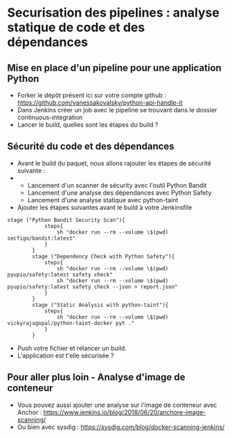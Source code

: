 # Securisation des pipelines : analyse statique de code et des dépendances

## Mise en place d'un pipeline pour une application Python

* Forker le dépôt présent ici sur votre compte github : https://github.com/vanessakovalsky/python-api-handle-it
* Dans Jenkins créer un job avec le pipeline se trouvant dans le dossier continuous-integration
* Lancer le build, quelles sont les étapes du build ?

## Sécurité du code et des dépendances

* Avant le build du paquet, nous allons rajouter les étapes de sécurité suivante :
* * Lancement d'un scanner de sécurity avec l'outil Python Bandit
  * Lancement d'une analyse des dépendances avec Python Safety
  * Lancement d'une analyse statique avec python-taint
* Ajouter les étapes suivantes avant le build à votre Jenkinsfile
```
stage ("Python Bandit Security Scan"){
			steps{
				sh "docker run --rm --volume \$(pwd) secfigo/bandit:latest"
			}
		}
		stage ("Dependency Check with Python Safety"){
			steps{
				sh "docker run --rm --volume \$(pwd) pyupio/safety:latest safety check"
				sh "docker run --rm --volume \$(pwd) pyupio/safety:latest safety check --json > report.json"
			}
		}
		stage ("Static Analysis with python-taint"){
			steps{
				sh "docker run --rm --volume \$(pwd) vickyrajagopal/python-taint-docker pyt ."
			}
		}
```
* Push votre fichier et relancer un build.
* L'application est t'elle sécurisée ?

## Pour aller plus loin - Analyse d'image de conteneur

* Vous pouvez aussi ajouter une analyse sur l'image de conteneur avec Anchor : https://www.jenkins.io/blog/2018/06/20/anchore-image-scanning/
* Ou bien avec sysdig : https://sysdig.com/blog/docker-scanning-jenkins/
